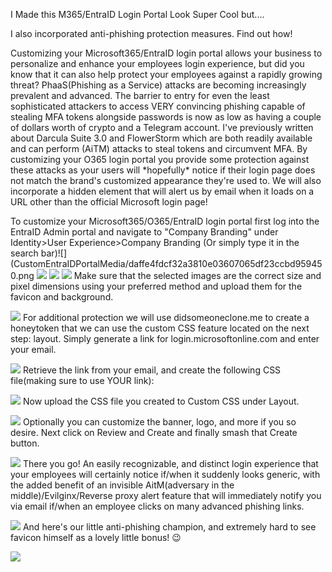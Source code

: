 I Made this M365/EntraID Login Portal Look Super Cool but\....

I also incorporated anti-phishing protection measures. Find out how!

Customizing your Microsoft365/EntraID login portal allows your business
to personalize and enhance your employees login experience, but did you
know that it can also help protect your employees against a rapidly
growing threat? PhaaS(Phishing as a Service) attacks are becoming
increasingly prevalent and advanced. The barrier to entry for even the
least sophisticated attackers to access VERY convincing phishing capable
of stealing MFA tokens alongside passwords is now as low as having a
couple of dollars worth of crypto and a Telegram account. I've
previously written about Darcula Suite 3.0 and FlowerStorm which are
both readily available and can perform (AiTM) attacks to steal tokens
and circumvent MFA. By customizing your O365 login portal you provide
some protection against these attacks as your users will \*hopefully\*
notice if their login page does not match the brand's customized
appearance they're used to. We will also incorporate a hidden element
that will alert us by email when it loads on a URL other than the
official Microsoft login page!

To customize your Microsoft365/O365/EntraID login portal first log into
the EntraID Admin portal and navigate to "Company Branding" under
Identity\>User Experience\>Company Branding (Or simply type it in the
search
bar)![](CustomEntraIDPortalMedia/daffe4fdcf32a3810e03607065df23ccbd959450.png
![](CustomEntraIDPortalMedia/a8a9675c727ac09fa0877b3ffb4bc4abd09b57f0.png)
![](CustomEntraIDPortalMedia/774fbecf5ffa7567390627fb6590aee7dc575c52.png)
![](CustomEntraIDPortalMedia/63029f31cd16115814b22a36df843c4c34313d95.png)
Make sure that the selected images are the
correct size and pixel dimensions using your preferred method and upload
them for the favicon and background.

![](CustomEntraIDPortalMedia/1c3db908d32731ad1a4d05d12d4062fdd81d3e61.png)
For additional protection we will use
didsomeoneclone.me to create a honeytoken that we can use the custom CSS
feature located on the next step: layout. Simply generate a link for
login.microsoftonline.com and enter your email.

![](CustomEntraIDPortalMedia/d018d7bce9db18755cf1226bdefc9659afee781a.png)
Retrieve the link from your email, and create the
following CSS file(making sure to use YOUR link):

![](CustomEntraIDPortalMedia/896f3a4267c8e53c8c75f91482cc208fa9a27ba2.png)
Now upload the CSS file you created to
Custom CSS under Layout.

![](CustomEntraIDPortalMedia/2dbf42045637064e2825409243f2e37c29c95544.png)
Optionally you can customize the banner, logo, and more
if you so desire. Next click on Review and Create and finally smash that
Create button.

![](CustomEntraIDPortalMedia/39a5685f290d9a3d46f362e15c001087ba8c89c5.png)
There you go! An easily recognizable, and distinct login
experience that your employees will certainly notice if/when it suddenly
looks generic, with the added benefit of an invisible AitM(adversary in
the middle)/Evilginx/Reverse proxy alert feature that will immediately
notify you via email if/when an employee clicks on many advanced
phishing links.

![](CustomEntraIDPortalMedia/0d6c7dbf6b31772d31968beb1ec923a5988b773f.png)
And here's our little anti-phishing
champion, and extremely hard to see favicon himself as a lovely little
bonus! 😉

![](CustomEntraIDPortalMedia/86c4729140660604201a2d89895ac4b15e68c25c.png)
